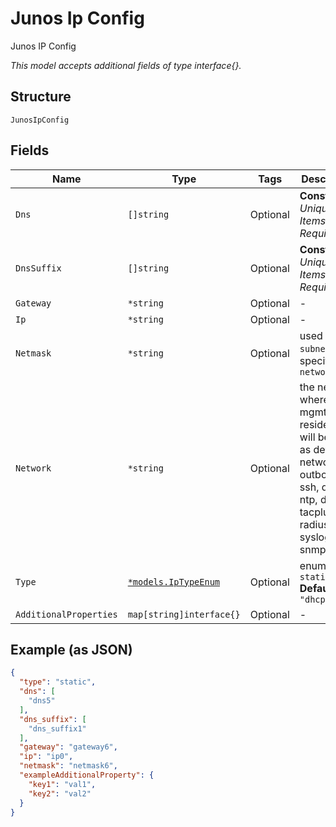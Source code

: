
# Junos Ip Config

Junos IP Config

*This model accepts additional fields of type interface{}.*

## Structure

`JunosIpConfig`

## Fields

| Name | Type | Tags | Description |
|  --- | --- | --- | --- |
| `Dns` | `[]string` | Optional | **Constraints**: *Unique Items Required* |
| `DnsSuffix` | `[]string` | Optional | **Constraints**: *Unique Items Required* |
| `Gateway` | `*string` | Optional | - |
| `Ip` | `*string` | Optional | - |
| `Netmask` | `*string` | Optional | used only if `subnet` is not specified in `networks` |
| `Network` | `*string` | Optional | the network where this mgmt IP reside, this will be used as default network for outbound-ssh, dns, ntp, dns, tacplus, radius, syslog, snmp |
| `Type` | [`*models.IpTypeEnum`](../../doc/models/ip-type-enum.md) | Optional | enum: `dhcp`, `static`<br>**Default**: `"dhcp"` |
| `AdditionalProperties` | `map[string]interface{}` | Optional | - |

## Example (as JSON)

```json
{
  "type": "static",
  "dns": [
    "dns5"
  ],
  "dns_suffix": [
    "dns_suffix1"
  ],
  "gateway": "gateway6",
  "ip": "ip0",
  "netmask": "netmask6",
  "exampleAdditionalProperty": {
    "key1": "val1",
    "key2": "val2"
  }
}
```

